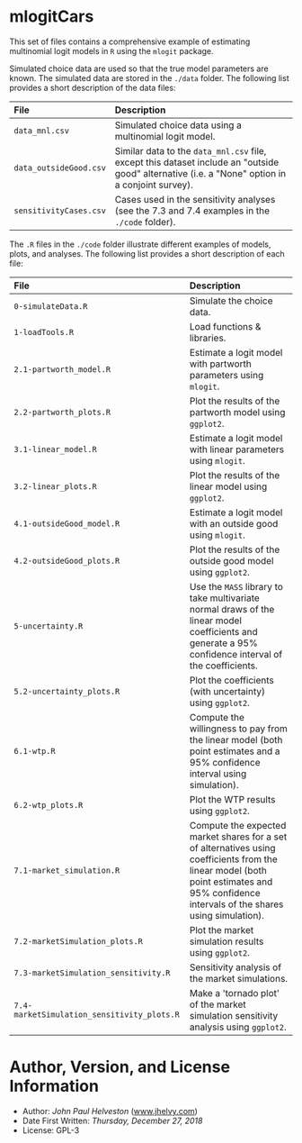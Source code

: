 # mlogitCars

This set of files contains a comprehensive example of estimating multinomial logit models in `R` using the `mlogit` package.

Simulated choice data are used so that the true model parameters are known. The simulated data are stored in the `./data` folder. The following list provides a short description of the data files:

|    File       |    Description    |
|:-----------------|:------------------|
|`data_mnl.csv` | Simulated choice data using a multinomial logit model.|
|`data_outsideGood.csv` | Similar data to the `data_mnl.csv` file, except this dataset include an "outside good" alternative (i.e. a "None" option in a conjoint survey).|
|`sensitivityCases.csv` | Cases used in the sensitivity analyses (see the 7.3 and 7.4 examples in the `./code` folder).|

The `.R` files in the `./code` folder illustrate different examples of models, plots, and analyses. The following list provides a short description of each file:

|    File       |    Description    |
|:-----------------|:------------------|
|`0-simulateData.R`       | Simulate the choice data.|
|`1-loadTools.R`          | Load functions & libraries.|
|`2.1-partworth_model.R`  | Estimate a logit model with partworth parameters using `mlogit`.|
|`2.2-partworth_plots.R`  | Plot the results of the partworth model using `ggplot2`.|
|`3.1-linear_model.R`     | Estimate a logit model with linear parameters using `mlogit`.||
|`3.2-linear_plots.R`     | Plot the results of the linear model using `ggplot2`.|
|`4.1-outsideGood_model.R`| Estimate a logit model with an outside good using `mlogit`.||
|`4.2-outsideGood_plots.R`| Plot the results of the outside good model using `ggplot2`.|
|`5-uncertainty.R`        | Use the `MASS` library to take multivariate normal draws of the linear model coefficients and generate a 95% confidence interval of the coefficients.|
|`5.2-uncertainty_plots.R`| Plot the coefficients (with uncertainty) using `ggplot2`.|
|`6.1-wtp.R`                | Compute the willingness to pay from the linear model (both point estimates and a 95% confidence interval using simulation).|
|`6.2-wtp_plots.R`| Plot the WTP results using `ggplot2`.|
|`7.1-market_simulation.R`  | Compute the expected market shares for a set of alternatives using coefficients from the linear model (both point estimates and 95% confidence intervals of the shares using simulation).|
|`7.2-marketSimulation_plots.R`| Plot the market simulation results using `ggplot2`.|
|`7.3-marketSimulation_sensitivity.R`| Sensitivity analysis of the market simulations.|
|`7.4-marketSimulation_sensitivity_plots.R`| Make a 'tornado plot' of the market simulation sensitivity analysis using `ggplot2`.|

# Author, Version, and License Information
- Author: *John Paul Helveston* (www.jhelvy.com)
- Date First Written: *Thursday, December 27, 2018*
- License: GPL-3
